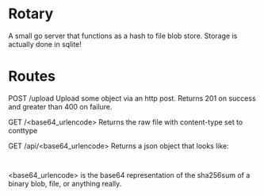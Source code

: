 Rotary
======

A small go server that functions as a hash to file blob store. Storage is actually done in sqlite!


Routes
======

POST /upload
Upload some object via an http post. Returns 201 on success and greater than 400 on failure.

GET /<base64_urlencode> 
Returns the raw file with content-type set to conttype

GET /api/<base64_urlencode>
Returns a json object that looks like:
```


```




<base64_urlencode> is the base64 representation of the sha256sum of a binary blob, file, or anything really.
